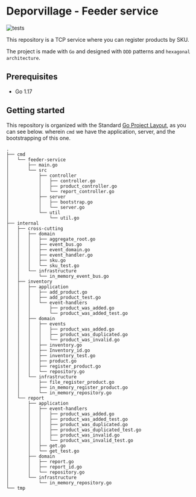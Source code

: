 # Deporvillage - Feeder service
![tests](https://github.com/ZaoIsmael/feeder-backend/actions/workflows/test.yml/badge.svg)

This repository is a TCP service where you can register products by SKU.

The project is made with `Go` and designed with `DDD` patterns and `hexagonal architecture`.

## Prerequisites

* Go 1.17

## Getting started

This repository is organized with the Standard [Go Project Layout](https://github.com/golang-standards/project-layout/blob/master/README_es.md), as you can see below. wherein `cmd` we have the
application, server, and the bootstrapping of this one.

```shell
.
├── cmd
│   └── feeder-service
│       ├── main.go
│       └── src
│           ├── controller
│           │   ├── controller.go
│           │   ├── product_controller.go
│           │   └── report_controller.go
│           ├── server
│           │   ├── bootstrap.go
│           │   └── server.go
│           └── util
│               └── util.go
├── internal
│   ├── cross-cutting
│   │   ├── domain
│   │   │   ├── aggregate_root.go
│   │   │   ├── event_bus.go
│   │   │   ├── event_domain.go
│   │   │   ├── event_handler.go
│   │   │   ├── sku.go
│   │   │   └── sku_test.go
│   │   └── infrastructure
│   │       └── in_memory_event_bus.go
│   ├── inventory
│   │   ├── application
│   │   │   ├── add_product.go
│   │   │   ├── add_product_test.go
│   │   │   └── event-handlers
│   │   │       ├── product_was_added.go
│   │   │       └── product_was_added_test.go
│   │   ├── domain
│   │   │   ├── events
│   │   │   │   ├── product_was_added.go
│   │   │   │   ├── product_was_duplicated.go
│   │   │   │   └── product_was_invalid.go
│   │   │   ├── inventory.go
│   │   │   ├── Inventory_id.go
│   │   │   ├── inventory_test.go
│   │   │   ├── product.go
│   │   │   ├── register_product.go
│   │   │   └── repository.go
│   │   └── infrastructure
│   │       ├── file_register_product.go
│   │       ├── in_memory_register_product.go
│   │       └── in_memory_repository.go
│   └── report
│       ├── application
│       │   ├── event-handlers
│       │   │   ├── product_was_added.go
│       │   │   ├── product_was_added_test.go
│       │   │   ├── product_was_duplicated.go
│       │   │   ├── product_was_duplicated_test.go
│       │   │   ├── product_was_invalid.go
│       │   │   └── product_was_invalid_test.go
│       │   ├── get.go
│       │   └── get_test.go
│       ├── domain
│       │   ├── report.go
│       │   ├── report_id.go
│       │   └── repository.go
│       └── infrastructure
│           └── in_memory_repository.go
└── tmp
```
